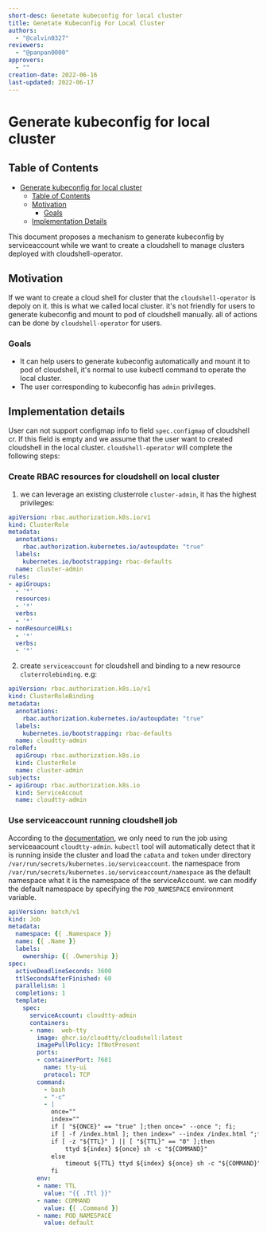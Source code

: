 ```yaml
---
short-desc: Genetate kubeconfig for local cluster
title: Genetate Kubeconfig For Local Cluster
authors:
  - "@calvin0327"
reviewers:
  - "@panpan0000"
approvers:
  - ""
creation-date: 2022-06-16
last-updated: 2022-06-17
---
```


# Generate kubeconfig for local cluster

## Table of Contents

* [Generate kubeconfig for local cluster](#generate-kubeconfig-for-local-cluster)
  * [Table of Contents](#table-of-contents)
  * [Motivation](#motivation)
    * [Goals](#goals)
  * [Implementation Details](#implementation-details)

This document proposes a mechanism to generate kubeconfig by serviceaccount while we want to create a cloudshell to manage clusters deployed with cloudshell-operator.

## Motivation

If we want to create a cloud shell for cluster that the `cloudshell-operator` is depoly on it. this is what we called local cluster. it's not friendly for users to generate kubeconfig and mount to pod of cloudshell manually. all of actions can be done by `cloudshell-operator` for users.

### Goals

* It can help users to generate kubeconfig automatically and mount it to pod of cloudshell, it's normal to use kubectl command to operate the local cluster. 
* The user corresponding to kubeconfig has `admin` privileges.

## Implementation details

User can not support configmap info to field `spec.configmap` of cloudshell cr. If this field is empty and we assume that the user want to created cloudshell in the local cluster. `cloudshell-operator` will complete the following steps:

### Create RBAC resources for cloudshell on local cluster

1. we can leverage an existing clusterrole `cluster-admin`, it has the highest privileges:

```yaml
apiVersion: rbac.authorization.k8s.io/v1
kind: ClusterRole
metadata:
  annotations:
    rbac.authorization.kubernetes.io/autoupdate: "true"
  labels:
    kubernetes.io/bootstrapping: rbac-defaults
  name: cluster-admin
rules:
- apiGroups:
  - '*'
  resources:
  - '*'
  verbs:
  - '*'
- nonResourceURLs:
  - '*'
  verbs:
  - '*'
```

2. create `serviceaccount` for cloudshell and binding to a new resource `cluterrolebinding`. e.g:

```yaml
apiVersion: rbac.authorization.k8s.io/v1
kind: ClusterRoleBinding
metadata:
  annotations:
    rbac.authorization.kubernetes.io/autoupdate: "true"
  labels:
    kubernetes.io/bootstrapping: rbac-defaults
  name: cloudtty-admin
roleRef:
  apiGroup: rbac.authorization.k8s.io
  kind: ClusterRole
  name: cluster-admin
subjects:
- apiGroup: rbac.authorization.k8s.io
  kind: ServiceAccout
  name: cloudtty-admin
```

### Use serviceaccount running cloudshell job

According to the [documentation](https://kubernetes.io/docs/reference/kubectl/#in-cluster-authentication-and-namespace-overrides), we only need to run the job using serviceaacount `cloudtty-admin`. `kubectl` tool will automatically detect that it is running inside the cluster and load the `caData` and `token` under directory `/var/run/secrets/kubernetes.io/serviceaccount`. the namespace from `/var/run/secrets/kubernetes.io/serviceaccount/namespace` as the default namespace what it is the namespace of the serviceAccount. we can modify the default namespace by specifying the `POD_NAMESPACE` environment variable.

```yaml
apiVersion: batch/v1
kind: Job
metadata:
  namespace: {{ .Namespace }}
  name: {{ .Name }}
  labels:
    ownership: {{ .Ownership }}
spec:
  activeDeadlineSeconds: 3600
  ttlSecondsAfterFinished: 60
  parallelism: 1
  completions: 1
  template:
    spec:
      serviceAccount: cloudtty-admin
      containers:
      - name:  web-tty
        image: ghcr.io/cloudtty/cloudshell:latest
        imagePullPolicy: IfNotPresent
        ports:
        - containerPort: 7681
          name: tty-ui
          protocol: TCP
        command:
          - bash
          - "-c"
          - |
            once=""
            index=""
            if [ "${ONCE}" == "true" ];then once=" --once "; fi;
            if [ -f /index.html ]; then index=" --index /index.html ";fi
            if [ -z "${TTL}" ] || [ "${TTL}" == "0" ];then
                ttyd ${index} ${once} sh -c "${COMMAND}"
            else
                timeout ${TTL} ttyd ${index} ${once} sh -c "${COMMAND}" || echo "exiting"
            fi
        env:
        - name: TTL
          value: "{{ .Ttl }}"
        - name: COMMAND
          value: {{ .Command }}
        - name: POD_NAMESPACE
          value: default
```

